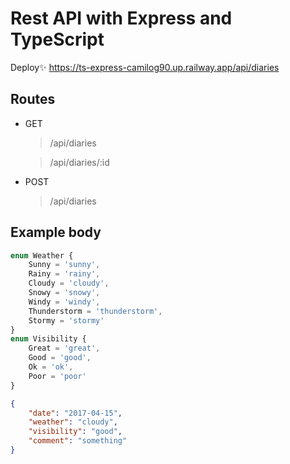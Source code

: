 # Rest API with Express and TypeScript

Deploy✨ https://ts-express-camilog90.up.railway.app/api/diaries

## Routes

- GET
	> /api/diaries
	
	> /api/diaries/:id

- POST
	> /api/diaries

## Example body

```typescript
enum Weather {
	Sunny = 'sunny',
	Rainy = 'rainy',
	Cloudy = 'cloudy',
	Snowy = 'snowy',
	Windy = 'windy',
	Thunderstorm = 'thunderstorm',
	Stormy = 'stormy'
}
enum Visibility {
	Great = 'great',
	Good = 'good',
	Ok = 'ok',
	Poor = 'poor'
}
```

```json
{
    "date": "2017-04-15",
    "weather": "cloudy",
    "visibility": "good",
    "comment": "something"
}
```
